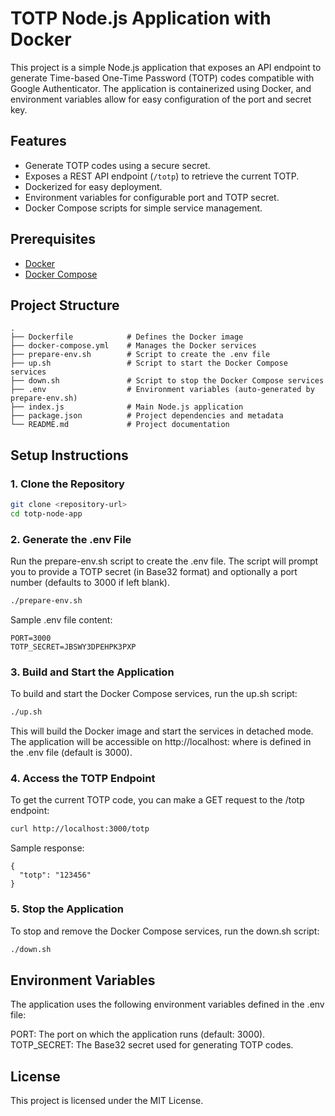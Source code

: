 # TOTP Node.js Application with Docker

This project is a simple Node.js application that exposes an API endpoint to generate Time-based One-Time Password (TOTP) codes compatible with Google Authenticator. The application is containerized using Docker, and environment variables allow for easy configuration of the port and secret key.

## Features

- Generate TOTP codes using a secure secret.
- Exposes a REST API endpoint (`/totp`) to retrieve the current TOTP.
- Dockerized for easy deployment.
- Environment variables for configurable port and TOTP secret.
- Docker Compose scripts for simple service management.

## Prerequisites

- [Docker](https://www.docker.com/get-started)
- [Docker Compose](https://docs.docker.com/compose/install/)

## Project Structure

```
.
├── Dockerfile            # Defines the Docker image
├── docker-compose.yml    # Manages the Docker services
├── prepare-env.sh        # Script to create the .env file
├── up.sh                 # Script to start the Docker Compose services
├── down.sh               # Script to stop the Docker Compose services
├── .env                  # Environment variables (auto-generated by prepare-env.sh)
├── index.js              # Main Node.js application
├── package.json          # Project dependencies and metadata
└── README.md             # Project documentation

```


## Setup Instructions

### 1. Clone the Repository

```bash
git clone <repository-url>
cd totp-node-app
```
### 2. Generate the .env File
Run the prepare-env.sh script to create the .env file. The script will prompt you to provide a TOTP secret (in Base32 format) and optionally a port number (defaults to 3000 if left blank).

```bash
./prepare-env.sh
```
Sample .env file content:

```.env
PORT=3000
TOTP_SECRET=JBSWY3DPEHPK3PXP
```
### 3. Build and Start the Application
To build and start the Docker Compose services, run the up.sh script:

```bash
./up.sh
```

This will build the Docker image and start the services in detached mode. The application will be accessible on http://localhost:<PORT> where <PORT> is defined in the .env file (default is 3000).

### 4. Access the TOTP Endpoint
To get the current TOTP code, you can make a GET request to the /totp endpoint:

```bash
curl http://localhost:3000/totp
```
Sample response:

```
{
  "totp": "123456"
}
```
### 5. Stop the Application
To stop and remove the Docker Compose services, run the down.sh script:
```bash
./down.sh
```

## Environment Variables
The application uses the following environment variables defined in the .env file:

PORT: The port on which the application runs (default: 3000).
TOTP_SECRET: The Base32 secret used for generating TOTP codes.

## License
This project is licensed under the MIT License.
